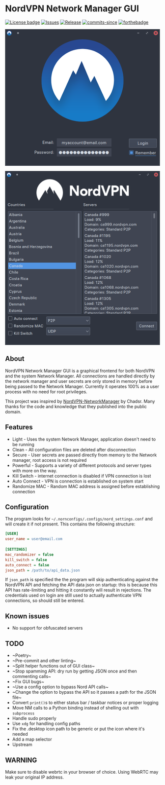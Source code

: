 # NordVPN Network Manager GUI

[![License badge](https://img.shields.io/github/license/vfosterm/NordVPN-NetworkManager-Gui?style=for-the-badge)](https://github.com/vfosterm/NordVPN-NetworkManager-Gui/blob/master/LICENSE)
[![Issues](https://img.shields.io/github/issues-closed/vfosterm/NordVPN-NetworkManager-Gui?style=for-the-badge)](https://github.com/vfosterm/NordVPN-NetworkManager-Gui/issues)
[![Release](https://img.shields.io/github/release/vfosterm/NordVPN-NetworkManager-Gui?style=for-the-badge)](https://github.com/vfosterm/NordVPN-NetworkManager-Gui/releases/latest)
[![commits-since](https://img.shields.io/github/commits-since/vfosterm/NordVPN-NetworkManager-Gui/latest?style=for-the-badge)](https://github.com/vfosterm/NordVPN-NetworkManager-Gui/commits/master)
[![forthebadge](https://forthebadge.com/images/badges/made-with-python.svg)](https://python.org)

![Login screen](nord_nm_gui/assets/login_new.png)

![Main screen](nord_nm_gui/assets/main_new.png)

## About

NordVPN Network Manager GUI is a graphical frontend for both NordVPN and the
system Network Manager. All connections are handled directly by the network
manager and user secrets are only stored in memory before being passed to the
Network Manager. Currently it operates 100% as a user process with no need for
root privileges.

This project was inspired by
[NordVPN-NetworkManager](https://github.com/Chadsr/NordVPN-NetworkManager) by
Chadsr. Many thanks for the code and knowledge that they published into the
public domain.

## Features

-   Light - Uses the system Network Manager, application doesn't need to be running
-   Clean - All configuration files are deleted after disconnection
-   Secure - User secrets are passed directly from memory to the Network
    manager, root access is not required
-   Powerful - Supports a variety of different protocols and server types with
    more on the way.
-   Kill Switch - internet connection is disabled if VPN connection is lost
-   Auto Connect - VPN is connection is established on system start
-   Randomize MAC - Random MAC address is assigned before establishing connection

## Configuration

The program looks for `~/.nornconfigs/.configs/nord_settings.conf` and will
create it if not present. This contains the following structure:

```cfg
[USER]
user_name = user@email.com

[SETTINGS]
mac_randomizer = false
kill_switch = false
auto_connect = false
json_path = /path/to/api_data.json
```

If `json_path` is specified the the program will skip authenticating against
the NordVPN API and fetching the API data json on startup: this is because this
API has rate-limiting and hitting it constantly will result in rejections. The
credentials used on login are still used to actually authenticate VPN
connections, so should still be entered.

## Known issues

-   No support for obfuscated servers

## TODO

-   ~Poetry~
-   ~Pre-commit and other linting~
-   ~Split helper functions out of GUI class~
-   ~Stop spamming API: dry run by getting JSON once and then commenting calls~
-   ~Fix GUI bugs~
-   ~Use a config option to bypass Nord API calls~
-   ~Change the option to bypass the API so it passes a path for the JSON file~
-   Convert `print()`s to either status bar / taskbar notices or proper logging
-   Move NM calls to a Python binding instead of shelling out with `subprocess`
-   Handle sudo properly
-   Use `xdg` for handling config paths
-   Fix the .desktop icon path to be generic or put the icon where it's needed
-   Add a map selector
-   Upstream

## WARNING

Make sure to disable webrtc in your browser of choice. Using WebRTC may leak
your original IP address.
